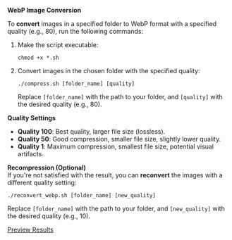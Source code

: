 **WebP Image Conversion**

To **convert** images in a specified folder to WebP format with a specified quality (e.g., 80), run the following commands:

1. Make the script executable:
   ```
   chmod +x *.sh
   ```

2. Convert images in the chosen folder with the specified quality:
   ```
   ./compress.sh [folder_name] [quality]
   ```
   Replace `[folder_name]` with the path to your folder, and `[quality]` with the desired quality (e.g., 80).

**Quality Settings**  
- **Quality 100**: Best quality, larger file size (lossless).  
- **Quality 50**: Good compression, smaller file size, slightly lower quality.  
- **Quality 1**: Maximum compression, smallest file size, potential visual artifacts.  

**Recompression (Optional)**  
If you're not satisfied with the result, you can **reconvert** the images with a different quality setting:

```
./reconvert_webp.sh [folder_name] [new_quality]
```
Replace `[folder_name]` with the path to your folder, and `[new_quality]` with the desired quality (e.g., 10).

[Preview Results](PreviewResults/README.md)

